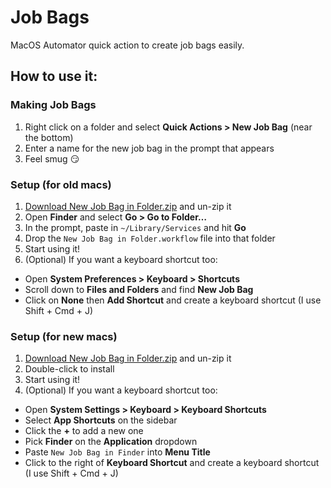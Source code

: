 # Job Bags

MacOS Automator quick action to create job bags easily.

## How to use it:

### Making Job Bags

1. Right click on a folder and select **Quick Actions > New Job Bag** (near the bottom)
2. Enter a name for the new job bag in the prompt that appears
3. Feel smug :smirk:

### Setup (for old macs)

1. <a href="https://github.com/05creative/job-bags/raw/main/New Job Bag in Folder.zip" download="download">Download New Job Bag in Folder.zip</a> and un-zip it
2. Open **Finder** and select **Go > Go to Folder…**
3. In the prompt, paste in `~/Library/Services` and hit **Go**
4. Drop the `New Job Bag in Folder.workflow` file into that folder
5. Start using it!
6. (Optional) If you want a keyboard shortcut too:
  - Open **System Preferences > Keyboard > Shortcuts**
  - Scroll down to **Files and Folders** and find **New Job Bag**
  - Click on **None** then **Add Shortcut** and create a keyboard shortcut (I use Shift + Cmd + J)

### Setup (for new macs)

1. <a href="https://github.com/05creative/job-bags/raw/main/New Job Bag in Folder.zip" download="download">Download New Job Bag in Folder.zip</a> and un-zip it
2. Double-click to install
3. Start using it!
4. (Optional) If you want a keyboard shortcut too:
  - Open **System Settings > Keyboard > Keyboard Shortcuts**
  - Select **App Shortcuts** on the sidebar
  - Click the **+** to add a new one
  - Pick **Finder** on the **Application** dropdown
  - Paste `New Job Bag in Finder` into **Menu Title**
  - Click to the right of **Keyboard Shortcut** and create a keyboard shortcut (I use Shift + Cmd + J)